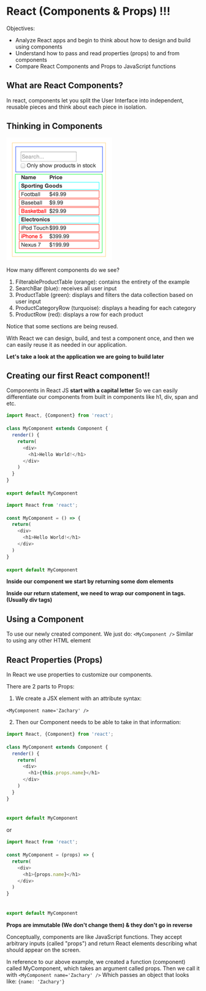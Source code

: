 # React (Components & Props) !!!

Objectives: 
* Analyze React apps and begin to think about how to design and build using components
* Understand how to pass and read properties (props) to and from components 
* Compare React Components and Props to JavaScript functions

## What are React Components?

In react, components let you split the User Interface into independent, reusable pieces and think about each piece in isolation.

## Thinking in Components

![React-Components](thinking-in-react-components.png)

How many different components do we see?

1. FilterableProductTable (orange): contains the entirety of the example
2. SearchBar (blue): receives all user input
3. ProductTable (green): displays and filters the data collection based on user input
4. ProductCategoryRow (turquoise): displays a heading for each category
5. ProductRow (red): displays a row for each product

Notice that some sections are being reused.

With React we can design, build, and test a component once, and then we can easily reuse it as needed in our application.

**Let's take a look at the application we are going to build later** 

## Creating our first React component!!

Components in React JS **start with a capital letter**
So we can easily differentiate our components from built in components like h1, div, span and etc.

```JavaScript 
import React, {Component} from 'react';

class MyComponent extends Component {
  render() {
    return(
      <div>
        <h1>Hello World!</h1>
      </div>
    )
  }
}

export default MyComponent
```

```JavaScript 
import React from 'react';

const MyComponent = () => {
  return(
    <div>
      <h1>Hello World!</h1>
    </div>
  )
}

export default MyComponent
```

**Inside our component we start by returning some dom elements**

**Inside our return statement, we need to wrap our component in tags. (Usually div tags)**


## Using a Component

To use our newly created component. We just do:
`<MyComponent />`
Similar to using any other HTML element

## React Properties (Props)

In React we use properties to customize our components.

There are 2 parts to Props:
1. We create a JSX element with an attribute syntax:

`<MyComponent name='Zachary' />`

2. Then our Component needs to be able to take in that information:

```JavaScript 
import React, {Component} from 'react';

class MyComponent extends Component {
  render() {
    return(
      <div>
        <h1>{this.props.name}</h1>
      </div>
    )
  }
}


export default MyComponent
```

or

```JavaScript
import React from 'react';

const MyComponent = (props) => {
  return(
    <div>
      <h1>{props.name}</h1>
    </div>
  )
}


export default MyComponent
```


**Props are immutable (We don't change them) & they don't go in reverse**

Conceptually, components are like JavaScript functions. They accept arbitrary inputs (called "props") and return React elements describing what should appear on the screen.

In reference to our above example, we created a function (component) called MyComponent, which takes an argument called props. Then we call it with `<MyComponent name='Zachary' />` Which passes an object that looks like: `{name: 'Zachary'}`



